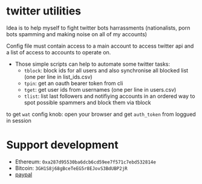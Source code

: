 # twitter utilities

Idea is to help myself to fight twitter bots harrassments (nationalists, porn bots spamming and making noise on all of my accounts)

Config file must contain access to a main account to access
twitter api and a list of access to accounts to operate on.


- Those simple scripts can help to automate some twitter tasks:
    - ``tblock``: block ids for all users and also synchronise all blocked list (one per line in list_ids.csv)
    - ``tpin``: get an oauth bearer token from cli
    - ``tget``: get user ids from usernames (one per line in users.csv)
    - ``tlist``: list last followers and notifiying accounts in
      an ordered way to spot possible spammers and block
      them via tblock

to get ``wat`` config knob: open your browser and get ``auth_token`` from loggued in session



    
# Support development
- Ethereum: ``0xa287d95530ba6dcb6cd59ee7f571c7ebd532814e``
- Bitcoin: ``3GH1S8j68gBceTeEG5r8EJovS3BdUBP2jR``
- [paypal](https://paypal.me/kiorky)
